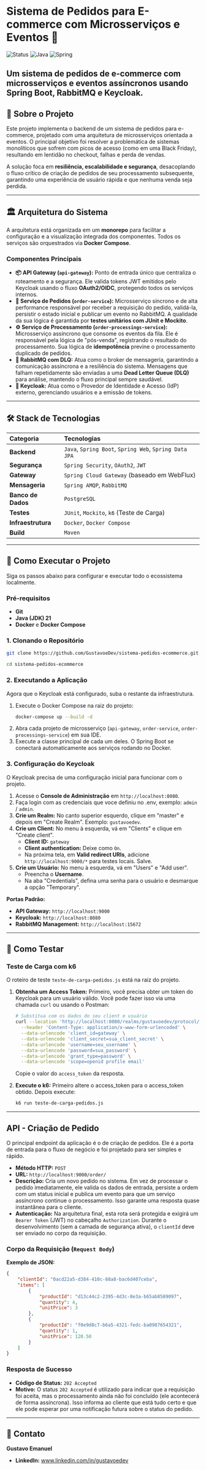 # Sistema de Pedidos para E-commerce com Microsserviços e Eventos 🚀

![Status](https://img.shields.io/badge/status-conclu%C3%ADdo-brightgreen)
![Java](https://img.shields.io/badge/Java-21-blue)
![Spring](https://img.shields.io/badge/Spring%20Boot-green)

## Um sistema de pedidos de e-commerce com microsserviços e eventos assíncronos usando Spring Boot, RabbitMQ e Keycloak.

## 📖 Sobre o Projeto



Este projeto implementa o backend de um sistema de pedidos para e-commerce, projetado com uma arquitetura de microsserviços orientada a eventos. O principal objetivo foi resolver a problemática de sistemas monolíticos que sofrem com picos de acesso (como em uma Black Friday), resultando em lentidão no checkout, falhas e perda de vendas.

A solução foca em **resiliência, escalabilidade e segurança**, desacoplando o fluxo crítico de criação de pedidos de seu processamento subsequente, garantindo uma experiência de usuário rápida e que nenhuma venda seja perdida.

---

## 🏛️ Arquitetura do Sistema

A arquitetura está organizada em um **monorepo** para facilitar a configuração e a visualização integrada dos componentes. Todos os serviços são orquestrados via **Docker Compose**.

### Componentes Principais

* **📦 API Gateway (`api-gateway`):** Ponto de entrada único que centraliza o roteamento e a segurança. Ele valida tokens JWT emitidos pelo Keycloak usando o fluxo **OAuth2/OIDC**, protegendo todos os serviços internos.
* **📝 Serviço de Pedidos (`order-service`):** Microsserviço síncrono e de alta performance responsável por receber a requisição do pedido, validá-la, persistir o estado inicial e publicar um evento no RabbitMQ. A qualidade da sua lógica é garantida por **testes unitários com JUnit e Mockito**.
* **⚙️ Serviço de Processamento (`order-processings-service`):** Microsserviço assíncrono que consome os eventos da fila. Ele é responsável pela lógica de "pós-venda", registrando o resultado do processamento. Sua lógica de **idempotência** previne o processamento duplicado de pedidos.
* **🐇 RabbitMQ com DLQ:** Atua como o broker de mensageria, garantindo a comunicação assíncrona e a resiliência do sistema. Mensagens que falham repetidamente são enviadas a uma **Dead Letter Queue (DLQ)** para análise, mantendo o fluxo principal sempre saudável.
* **🔑 Keycloak:** Atua como o Provedor de Identidade e Acesso (IdP) externo, gerenciando usuários e a emissão de tokens.

---

## 🛠️ Stack de Tecnologias

| Categoria | Tecnologias |
| :--- | :--- |
| **Backend** | `Java`, `Spring Boot`, `Spring Web`, `Spring Data JPA` |
| **Segurança** | `Spring Security`, `OAuth2`, `JWT` |
| **Gateway** | `Spring Cloud Gateway` (baseado em WebFlux) |
| **Mensageria**| `Spring AMQP`, `RabbitMQ` |
| **Banco de Dados**| `PostgreSQL` |
| **Testes** | `JUnit`, `Mockito`, `k6` (Teste de Carga) |
| **Infraestrutura**| `Docker`, `Docker Compose` |
| **Build** | `Maven` |

---

## 🚀 Como Executar o Projeto

Siga os passos abaixo para configurar e executar todo o ecossistema localmente.

### Pré-requisitos
* **Git**
* **Java (JDK) 21**
* **Docker** e **Docker Compose**

### 1. Clonando o Repositório
```bash
git clone https://github.com/GustavoeDev/sistema-pedidos-ecommerce.git

cd sistema-pedidos-ecommerce
```

### 2. Executando a Aplicação
Agora que o Keycloak está configurado, suba o restante da infraestrutura.

1.  Execute o Docker Compose na raiz do projeto:
    ```bash
    docker-compose up --build -d
    ```
2.  Abra cada projeto de microsserviço (`api-gateway`, `order-service`, `order-processings-service`) em sua IDE.
3.  Execute a classe principal de cada um deles. O Spring Boot se conectará automaticamente aos serviços rodando no Docker.

### 3. Configuração do Keycloak
O Keycloak precisa de uma configuração inicial para funcionar com o projeto.

1.  Acesse o **Console de Administração** em `http://localhost:8080`.
2.  Faça login com as credenciais que voce definiu no .env, exemplo: `admin` / `admin`.
3.  **Crie um Realm:** No canto superior esquerdo, clique em "master" e depois em "Create Realm". Exemplo: `gustavoedev`.
4.  **Crie um Client:** No menu à esquerda, vá em "Clients" e clique em "Create client".
    * **Client ID:** `gateway`
    * **Client authentication:** Deixe como `On`.
    * Na próxima tela, em **Valid redirect URIs**, adicione `http://localhost:9000/*` para testes locais. Salve.
5.  **Crie um Usuário:** No menu à esquerda, vá em "Users" e "Add user".
    * Preencha o **Username**.
    * Na aba "Credentials", defina uma senha para o usuário e desmarque a opção "Temporary".

**Portas Padrão:**
* **API Gateway:** `http://localhost:9000`
* **Keycloak:** `http://localhost:8080`
* **RabbitMQ Management:** `http://localhost:15672`

---

## 🧪 Como Testar

### Teste de Carga com k6

O roteiro de teste `teste-de-carga-pedidos.js` está na raiz do projeto.

1.  **Obtenha um Access Token:** Primeiro, você precisa obter um token do Keycloak para um usuário válido. Você pode fazer isso via uma chamada `curl` ou usando o Postman:
    ```bash
    # Substitua com os dados do seu client e usuário
    curl --location 'http://localhost:8080/realms/gustavoedev/protocol/openid-connect/token' \
      --header 'Content-Type: application/x-www-form-urlencoded' \
      --data-urlencode 'client_id=gateway' \
      --data-urlencode 'client_secret=sua_client_secret' \
      --data-urlencode 'username=seu_username' \
      --data-urlencode 'password=sua_password' \
      --data-urlencode 'grant_type=password' \
      --data-urlencode 'scope=openid profile email'
    ```
    Copie o valor do `access_token` da resposta.

2.  **Execute o k6:**
    Primeiro altere o access_token para o access_token obtido. Depois execute:
    ```bash
    k6 run teste-de-carga-pedidos.js
    ```
    
---

## API - Criação de Pedido

O principal endpoint da aplicação é o de criação de pedidos. Ele é a porta de entrada para o fluxo de negócio e foi projetado para ser simples e rápido.

* **Método HTTP:** `POST`
* **URL:** `http://localhost:9000/order/`
* **Descrição:** Cria um novo pedido no sistema. Em vez de processar o pedido imediatamente, ele valida os dados de entrada, persiste a ordem com um status inicial e publica um evento para que um serviço assíncrono continue o processamento. Isso garante uma resposta quase instantânea para o cliente.
* **Autenticação:** Na arquitetura final, esta rota será protegida e exigirá um `Bearer Token` (JWT) no cabeçalho `Authorization`. Durante o desenvolvimento (sem a camada de segurança ativa), o `clientId` deve ser enviado no corpo da requisição.

### Corpo da Requisição (`Request Body`)

**Exemplo de JSON:**
```json
{
    "clientId": "0acd22a5-d384-410c-88a8-bac6d407ceba",
    "items": [
        {
            "productId": "d13c44c2-2395-4d3c-8e3a-b65ab8589097",
            "quantity": 4,
            "unitPrice": 3
        },
        {
            "productId": "f0e9d8c7-b6a5-4321-fedc-ba0987654321",
            "quantity": 1,
            "unitPrice": 120.50
        }
    ]
}
```

### Resposta de Sucesso

* **Código de Status:** `202 Accepted`
* **Motivo:** O status `202 Accepted` é utilizado para indicar que a requisição foi aceita, mas o processamento ainda não foi concluído (ele acontecerá de forma assíncrona). Isso informa ao cliente que está tudo certo e que ele pode esperar por uma notificação futura sobre o status do pedido.

---

## 👤 Contato

**Gustavo Emanuel**

* **LinkedIn:** www.linkedin.com/in/gustavoedev
